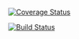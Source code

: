 [![Coverage Status](https://coveralls.io/repos/github/tig-nl/postcode-magento2/badge.svg?branch=%28no+branch%29)](https://coveralls.io/github/tig-nl/postcode-magento2?branch=%28no+branch%29)

[![Build Status](https://travis-ci.org/tig-nl/postcode-magento2.svg?branch=master)](https://travis-ci.org/tig-nl/postcode-magento2)